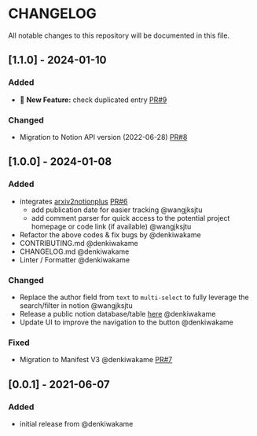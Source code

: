 # CHANGELOG
All notable changes to this repository will be documented in this file.

## [1.1.0] - 2024-01-10
### Added
- 🚀 **New Feature:** check duplicated entry [PR#9](https://github.com/wangjksjtu/arxiv2notionplus/issues/1)
### Changed
- Migration to Notion API version (2022-06-28) [PR#8](https://github.com/denkiwakame/arxiv2notion/pull/8)

## [1.0.0] - 2024-01-08
### Added
- integrates [arxiv2notionplus](https://github.com/wangjksjtu/arxiv2notionplus/issues/1) [PR#6](https://github.com/denkiwakame/arxiv2notion/pull/6)
  - add publication date for easier tracking @wangjksjtu
  - add comment parser for quick access to the potential project homepage or code link (if available) @wangjksjtu
- Refactor the above codes & fix bugs by @denkiwakame
- CONTRIBUTING.md @denkiwakame
- CHANGELOG.md @denkiwakame
- Linter / Formatter @denkiwakame

### Changed
- Replace the author field from `text` to `multi-select` to fully leverage the search/filter in notion @wangjksjtu
- Release a public notion database/table [here](https://denkiwakame.notion.site/597cdd58bded4375b1cbe073b2ed6f5d?v=63fcbfda57824b239b66e52dde841cdf) @denkiwakame
- Update UI to improve the navigation to the button @denkiwakame

### Fixed
- Migration to Manifest V3 @denkiwakame [PR#7](https://github.com/denkiwakame/arxiv2notion/pull/7)

## [0.0.1] - 2021-06-07
### Added
- initial release from @denkiwakame
